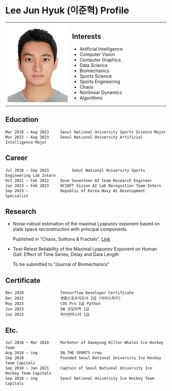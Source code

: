 # Lee Jun Hyuk (이준혁) Profile

<table>
  <tr>
    <td width="40%">
      <img src="profile_image.jpg?raw=true" width="100%" />
    </td>
    <td width="60%">

## Interests
  - Artificial Intelligence
  - Computer Vision
  - Computer Graphics
  - Data Science
  - Biomechanics
  - Sports Science
  - Sports Engineering
  - Chaos
  - Nonlinear Dynamics
  - Algorithms
    </td>
  </tr>
</table>


## Education
    Mar 2018 ~ Aug 2023     Seoul National University Sports Science Major
    Mar 2022 ~ Aug 2023     Seoul National University Artificial Intelligence Major


## Career
    Jul 2020 ~ Sep 2023          Seoul National University Sports Engineering Lab Intern
    Oct 2021 ~ Feb 2022     Quve Seventeen AI team Research Engineer
    Jan 2023 ~ Feb 2023     NCSOFT Vision AI Lab Recognition Team Intern
    Sep 2023 ~              Republic of Korea Navy AI Development Specialist


## Research
* Noise-robust estimation of the maximal Lyapunov exponent based on state space reconstruction with principal components  

    Published in "Chaos, Solitons & Fractals". [Link](https://www.sciencedirect.com/science/article/pii/S0960077923008172)


* Test-Retest Reliability of the Maximal Lyapunov Exponent on Human Gait: Effect of Time Series, Delay and Data Length  

    To be submitted to "Journal of Biomechanics"


## Certificate
    Dec 2020                Tensorflow Developer Certificate
    Dec 2022                생활스포츠지도사 2급 (아이스하키)
    May 2023                COS Pro 1급 Python
    Jun 2023                SW 코딩자격 1급
    Jun 2023                파이썬마스터 1급


## Etc.
    Jul 2018 ~ Mar 2019     Marketer of Daemyung Killer Whales Ice Hockey Team
    Aug 2018 ~ ing          ON THE SPORTS crew
    Sep 2018                Founded Seoul National University Ice Hockey Team Capitals
    Sep 2018 ~ Jan 2021     Captain of Seoul National University Ice Hockey Team Capitals
    Sep 2018 ~ ing          Seoul National University Ice Hockey Team Capitals
